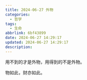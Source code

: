 ```yaml
---
title: 2024-06-27 外物
categories:
  - 哲学
tags:
  - 生命
abbrlink: 6bf43899
date: 2024-06-27 14:29:17
updated: 2024-06-27 14:29:17
description:
---
```


用不到的才是外物，用得到的不是外物。

物如此，财亦如此。